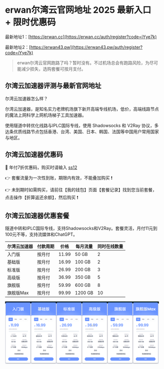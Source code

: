 # erwan尔湾云官网地址 2025 最新入口 + 限时优惠码

最新地址1：[https://erwan.cc](https://erwan.cc/auth/register?code=iYye7k)

最新地址2：[https://erwan43.pw](https://erwan43.pw/auth/register?code=iYye7k)

> erwan尔湾云官网跑路了吗？暂时没有。不过机场总会有跑路风险，为尽可能减少损失，选购套餐可按月支付。

## 尔湾云加速器评测与最新官网地址

尔湾云加速器怎么样？

尔湾云加速器，是知名实力老牌机场旗下新开高端专线机场，低价，高端线路节点的魔法上网科学上网机场梯子工具加速器。

使用隧道中转优化线路与IPLC国际专线，使用 Shadowsocks 和 V2Ray 协议，多达条优质线路节点包括香港、台湾、美国、日本、韩国、法国等中国用户常用国家与地区。

## 尔湾云加速器优惠码

👏 年付7折优惠码，购买时请输入 [ss12](https://erwan.cc/auth/register?code=iYye7k)

👉 套餐流量为一次性到账，期限内有效，不能叠加购买 ❗

👉 未到期时如需购买，请前往【我的钱包】页面【套餐记录】找到您当前套餐，点击操作【折算返还余额】，然后购买 ❗

## 尔湾云加速器优惠套餐

隧道中转和IPLC国际专线，支持Shadowsocks和V2Ray。套餐灵活，月付11元到100元不等，支持流媒体和ChatGPT。

| 尔湾云加速器  | 付款周期 | 价格    | 每月流量    | 同时在线数量 |
|--------|------|-------|---------|--------|
| 入门版    | 按月付  | 11.99 | 50 GB   | 2      |
| 基础版    | 按月付  | 16.99 | 100 GB  | 2      |
| 标准版    | 按月付  | 26.99 | 200 GB  | 3      |
| 高级版    | 按月付  | 36.99 | 350 GB  | 5      |
| 旗舰版    | 按月付  | 59.99 | 600 GB  | 8      |
| 旗舰版Max | 按月付  | 99.99 | 1200 GB | 10     |

[![erwan尔湾云机场套餐价格](erwan_20241130_175534.png)](https://xuv.cc/out/erwan)
